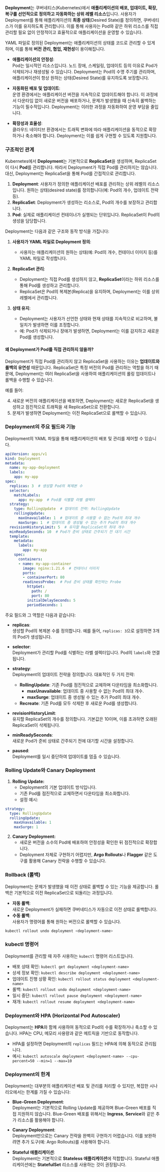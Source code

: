 **Deployment**는 쿠버네티스(Kubernetes)에서 **애플리케이션의 배포, 업데이트, 확장, 복구를 선언적으로 정의하고 자동화하는 상위 레벨 리소스**입니다. 사용자가 Deployment를 통해 애플리케이션의 **최종 상태**(Desired State)를 정의하면, 쿠버네티스가 이를 유지하도록 관리합니다. 이를 통해 사용자는 Pod와 같은 하위 리소스를 직접 관리할 필요 없이 안정적이고 효율적으로 애플리케이션을 운영할 수 있습니다.

YAML 파일로 정의된 Deployment는 애플리케이션의 상태를 코드로 관리할 수 있게 하며, 이를 통해 **버전 관리, 협업, 재현성**이 용이해집니다.

- **애플리케이션의 안정성**:  
	Pod는 일시적인 리소스입니다. 노드 장애, 스케일링, 업데이트 등의 이유로 Pod가 삭제되거나 재생성될 수 있습니다. Deployment는 Pod의 수명 주기를 관리하며, 애플리케이션이 항상 원하는 상태(Desired State)를 유지하도록 보장합니다.
    
- **자동화된 배포 및 업데이트**:  
	운영 환경에서는 애플리케이션 버전을 지속적으로 업데이트해야 합니다. 이 과정에서 다운타임 없이 새로운 버전을 배포하거나, 문제가 발생했을 때 신속히 롤백하는 기능이 필수적입니다. Deployment는 이러한 과정을 자동화하여 운영 부담을 줄입니다.
    
- **확장성과 효율성**:  
    클라우드 네이티브 환경에서는 트래픽 변화에 따라 애플리케이션을 동적으로 확장하거나 축소해야 합니다. Deployment는 이를 쉽게 구현할 수 있도록 지원합니다.

### 구조적인 관계

Kubernetes에서 **Deployment**는 기본적으로 **ReplicaSet**을 생성하며, ReplicaSet이 다시 **Pod**를 관리합니다. 따라서 Deployment가 직접 Pod를 관리하지는 않습니다. 대신, Deployment는 ReplicaSet을 통해 Pod를 간접적으로 관리합니다.

1. **Deployment**: 사용자가 정의한 애플리케이션 배포를 관리하는 상위 레벨의 리소스입니다. 원하는 상태(desired state)를 정의합니다(예: Pod의 개수, 업데이트 전략 등).
2. **ReplicaSet**: Deployment가 생성하는 리소스로, Pod의 개수를 보장하고 관리합니다.
3. **Pod**: 실제로 애플리케이션 컨테이너가 실행되는 단위입니다. ReplicaSet이 Pod의 생성을 담당합니다.

Deployment는 다음과 같은 구조와 동작 방식을 가집니다:

1. **사용자가 YAML 파일로 Deployment 정의**:    
    - 사용자는 애플리케이션의 원하는 상태(예: Pod의 개수, 컨테이너 이미지 등)를 YAML 파일로 작성합니다.

2. **ReplicaSet 관리**:
    - Deployment는 직접 Pod를 생성하지 않고, **ReplicaSet**이라는 하위 리소스를 통해 Pod를 생성하고 관리합니다.
    - ReplicaSet은 Pod의 복제본(Replica)을 유지하며, Deployment는 이를 상위 레벨에서 관리합니다.

3. **상태 유지**:
    - Deployment는 사용자가 선언한 상태와 현재 상태를 지속적으로 비교하며, 불일치가 발생하면 이를 조정합니다.
    - 예: Pod가 삭제되거나 장애가 발생하면, Deployment는 이를 감지하고 새로운 Pod를 생성합니다.

#### 왜 Deployment가 Pod를 직접 관리하지 않을까?

Deployment가 직접 Pod를 관리하지 않고 ReplicaSet을 사용하는 이유는 **업데이트와 롤백의 유연성** 때문입니다. ReplicaSet은 특정 버전의 Pod를 관리하는 역할을 하기 때문에, Deployment는 여러 ReplicaSet을 사용하여 애플리케이션의 롤링 업데이트나 롤백을 수행할 수 있습니다.

예를 들어:

4. 새로운 버전의 애플리케이션을 배포하면, Deployment는 새로운 ReplicaSet을 생성하고 점진적으로 트래픽을 새 ReplicaSet으로 전환합니다.
5. 문제가 발생하면 Deployment는 이전 ReplicaSet으로 롤백할 수 있습니다.


### Deployment의 주요 필드와 기능

Deployment의 YAML 파일을 통해 애플리케이션의 배포 및 관리를 제어할 수 있습니다. 

```yaml
apiVersion: apps/v1
kind: Deployment
metadata:
  name: my-app-deployment
  labels:
    app: my-app
spec:
  replicas: 3  # 생성할 Pod의 복제본 수
  selector:
    matchLabels:
      app: my-app  # Pod를 식별할 라벨 셀렉터
  strategy:
    type: RollingUpdate  # 업데이트 전략: RollingUpdate
    rollingUpdate:
      maxUnavailable: 1  # 업데이트 중 사용할 수 없는 Pod의 최대 개수
      maxSurge: 1  # 업데이트 중 생성될 수 있는 추가 Pod의 최대 개수
  revisionHistoryLimit: 5  # 유지할 ReplicaSet의 최대 개수
  minReadySeconds: 10  # Pod가 준비 상태로 간주되기 전 대기 시간
  template:
    metadata:
      labels:
        app: my-app
    spec:
      containers:
      - name: my-app-container
        image: nginx:1.21.6  # 컨테이너 이미지
        ports:
        - containerPort: 80
        readinessProbe:  # Pod 준비 상태를 확인하는 Probe
          httpGet:
            path: /
            port: 80
          initialDelaySeconds: 5
          periodSeconds: 1
```

주요 필드와 그 역할은 다음과 같습니다:

- **replicas**:  
    생성할 Pod의 복제본 수를 정의합니다. 예를 들어, `replicas: 3`으로 설정하면 3개의 Pod가 생성됩니다.
    
- **selector**:  
    Deployment가 관리할 Pod를 식별하는 라벨 셀렉터입니다. Pod의 `labels`와 연결됩니다.
    
- **strategy**:  
    Deployment의 업데이트 전략을 정의합니다. 대표적인 두 가지 전략:
    
    - **RollingUpdate**: 기존 Pod를 점진적으로 교체하며 다운타임을 최소화합니다.
        - **maxUnavailable**: 업데이트 중 사용할 수 없는 Pod의 최대 개수.
        - **maxSurge**: 업데이트 중 생성될 수 있는 추가 Pod의 최대 개수.
    - **Recreate**: 기존 Pod를 모두 삭제한 후 새로운 Pod를 생성합니다.
- **revisionHistoryLimit**:  
    유지할 ReplicaSet의 개수를 정의합니다. 기본값은 10이며, 이를 초과하면 오래된 ReplicaSet이 삭제됩니다.
    
- **minReadySeconds**:  
    새로운 Pod가 준비 상태로 간주되기 전에 대기할 시간을 설정합니다.
    
- **paused**:  
    Deployment를 일시 중단하여 업데이트를 멈출 수 있습니다.


### Rolling Update와 Canary Deployment

1. **Rolling Update:**
	- Deployment의 기본 업데이트 방식입니다.
	- 기존 Pod를 점진적으로 교체하면서 다운타임을 최소화합니다.
	- 설정 예시:
```yaml
strategy:
  type: RollingUpdate
  rollingUpdate:
    maxUnavailable: 1
    maxSurge: 1
```
2. **Canary Deployment:**
	- 새로운 버전을 소수의 Pod에 배포하여 안정성을 확인한 뒤 점진적으로 확장합니다.
	- Deployment 자체로 구현하기 어렵지만, **Argo Rollouts**나 **Flagger** 같은 도구를 활용해 Canary 전략을 수행할 수 있습니다.


### Rollback (롤백)

Deployment는 문제가 발생했을 때 이전 상태로 롤백할 수 있는 기능을 제공합니다. 롤백은 기본적으로 이전 ReplicaSet으로 되돌리는 과정입니다.
- **자동 롤백**:  
    새로운 Deployment가 실패하면 쿠버네티스가 자동으로 이전 상태로 롤백합니다.
- **수동 롤백**:  
    사용자가 명령어를 통해 원하는 버전으로 롤백할 수 있습니다.
```bash
kubectl rollout undo deployment <deployment-name>
```

### kubectl 명령어

Deployment를 관리할 때 자주 사용하는 `kubectl` 명령어 리스트입니다.

- 배포 상태 확인: `kubectl get deployment <deployment-name>`
- 상세 정보 확인: `kubectl describe deployment <deployment-name>`
- 업데이트 진행 상황 확인: `kubectl rollout status deployment <deployment-name>`
- 롤백: `kubectl rollout undo deployment <deployment-name>`
- 일시 중단: `kubectl rollout pause deployment <deployment-name>`
- 재개: `kubectl rollout resume deployment <deployment-name>`

### Deployment와 HPA (Horizontal Pod Autoscaler)

Deployment는 **HPA**와 함께 사용하여 동적으로 Pod의 수를 확장하거나 축소할 수 있습니다. HPA는 CPU, 메모리 사용량과 같은 메트릭을 기반으로 동작합니다.

- HPA를 설정하면 Deployment의 `replicas` 필드는 HPA에 의해 동적으로 관리됩니다.
- 예시: `kubectl autoscale deployment <deployment-name> --cpu-percent=50 --min=1 --max=10`

### Deployment의 한계

Deployment는 대부분의 애플리케이션 배포 및 관리를 처리할 수 있지만, 복잡한 시나리오에서는 한계를 가질 수 있습니다:

- **Blue-Green Deployment**:  
    Deployment는 기본적으로 Rolling Update를 제공하며 Blue-Green 배포를 직접 지원하지 않습니다. Blue-Green 배포를 위해서는 **Ingress**, **Service**와 같은 추가 리소스를 활용해야 합니다.
    
- **Canary Deployment**:  
    Deployment만으로는 Canary 전략을 완벽히 구현하기 어렵습니다. 이를 보완하려면 추가 도구(예: Argo Rollouts)를 사용해야 합니다.
    
- **Stateful 애플리케이션**:  
    Deployment는 기본적으로 **Stateless 애플리케이션**에 적합합니다. Stateful 애플리케이션에는 **StatefulSet** 리소스를 사용하는 것이 권장됩니다.